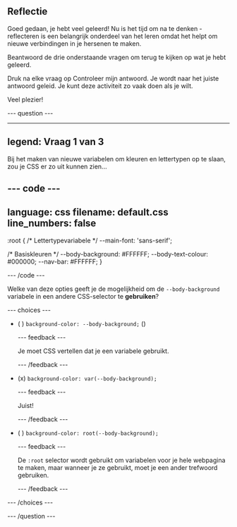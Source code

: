 ## Reflectie

Goed gedaan, je hebt veel geleerd! Nu is het tijd om na te denken - reflecteren is een belangrijk onderdeel van het leren omdat het helpt om nieuwe verbindingen in je hersenen te maken.

Beantwoord de drie onderstaande vragen om terug te kijken op wat je hebt geleerd.

Druk na elke vraag op Controleer mijn antwoord. Je wordt naar het juiste antwoord geleid. Je kunt deze activiteit zo vaak doen als je wilt.

Veel plezier!

--- question ---

---
legend: Vraag 1 van 3
---

Bij het maken van nieuwe variabelen om kleuren en lettertypen op te slaan, zou je CSS er zo uit kunnen zien...

--- code ---
---
language: css
filename: default.css
line_numbers: false
---

:root {
  /* Lettertypevariabele */
  --main-font: 'sans-serif';

  /* Basiskleuren */
  --body-background: #FFFFFF;
  --body-text-colour: #000000;
  --nav-bar: #FFFFFF;
}

--- /code ---

Welke van deze opties geeft je de mogelijkheid om de `--body-background` variabele in een andere CSS-selector te **gebruiken**?

--- choices ---

- ( ) `background-color: --body-background;` ()

  --- feedback ---

  Je moet CSS vertellen dat je een variabele gebruikt.

  --- /feedback ---

- (x) `background-color: var(--body-background);`

  --- feedback ---

  Juist!

  --- /feedback ---

- ( ) `background-color: root(--body-background);`

  --- feedback ---

  De `:root` selector wordt gebruikt om variabelen voor je hele webpagina te maken, maar wanneer je ze gebruikt, moet je een ander trefwoord gebruiken.

  --- /feedback ---

--- /choices ---

--- /question ---
